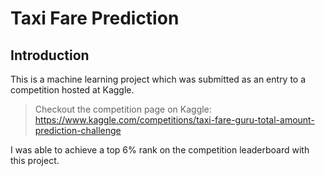 # Taxi Fare Prediction

## Introduction

This is a machine learning project which was submitted as an entry to a competition hosted at Kaggle.
>Checkout the competition page on Kaggle: https://www.kaggle.com/competitions/taxi-fare-guru-total-amount-prediction-challenge

I was able to achieve a top 6% rank on the competition leaderboard with this project.
